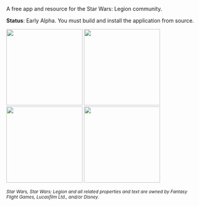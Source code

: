 A free app and resource for the Star Wars: Legion community.

**Status**: Early Alpha. You must build and install the application from source.

<img src="https://user-images.githubusercontent.com/168174/50123818-0dc49080-0217-11e9-9c70-1b8fc12f340d.png" width="200"> <img src="https://user-images.githubusercontent.com/168174/50123817-0dc49080-0217-11e9-89a7-686b74bcf52c.png" width="200"> <img src="https://user-images.githubusercontent.com/168174/50123816-0dc49080-0217-11e9-9d75-25adccf5080d.png" width="200"> <img src="https://user-images.githubusercontent.com/168174/50123815-0d2bfa00-0217-11e9-81ac-4b3f7f9864ff.png" width="200">

<small>_Star Wars, Star Wars: Legion and all related properties and text are owned by Fantasy Flight Games, Lucasfilm Ltd., and/or Disney._</small>
